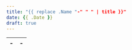 ```yaml
---
title: "{{ replace .Name "-" " " | title }}"
date: {{ .Date }}
draft: true
---
```

| - | - |
|---|---|
